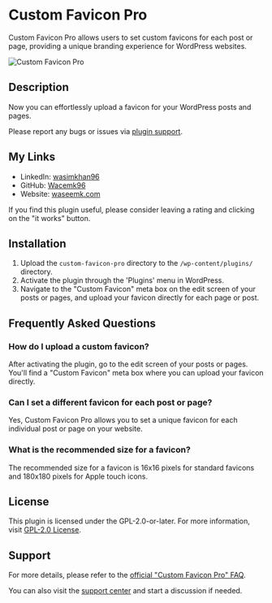 # Custom Favicon Pro

Custom Favicon Pro allows users to set custom favicons for each post or page, providing a unique branding experience for WordPress websites.

![Custom Favicon Pro](https://www.waseemk.com/wp-content/uploads/2024/05/Custom-Favicon-PRO1.png)

## Description

Now you can effortlessly upload a favicon for your WordPress posts and pages.

Please report any bugs or issues via [plugin support](http://www.waseemk.com/wordpress-plugins/custom-favicon-pro/).

## My Links

- LinkedIn: [wasimkhan96](https://www.linkedin.com/in/wasimkhan96/)
- GitHub: [Wacemk96](https://github.com/Wacemk96)
- Website: [waseemk.com](http://www.waseemk.com)

If you find this plugin useful, please consider leaving a rating and clicking on the "it works" button.

## Installation

1. Upload the `custom-favicon-pro` directory to the `/wp-content/plugins/` directory.
2. Activate the plugin through the 'Plugins' menu in WordPress.
3. Navigate to the "Custom Favicon" meta box on the edit screen of your posts or pages, and upload your favicon directly for each page or post.

## Frequently Asked Questions

### How do I upload a custom favicon?

After activating the plugin, go to the edit screen of your posts or pages. You'll find a "Custom Favicon" meta box where you can upload your favicon directly.

### Can I set a different favicon for each post or page?

Yes, Custom Favicon Pro allows you to set a unique favicon for each individual post or page on your website.

### What is the recommended size for a favicon?

The recommended size for a favicon is 16x16 pixels for standard favicons and 180x180 pixels for Apple touch icons.

## License

This plugin is licensed under the GPL-2.0-or-later. For more information, visit [GPL-2.0 License](http://www.gnu.org/licenses/gpl-2.0.html).

## Support

For more details, please refer to the [official "Custom Favicon Pro" FAQ](http://www.waseemk.com/wordpress-plugins/custom-favicon-pro/).

You can also visit the [support center](http://www.waseemk.com/wordpress-plugins/custom-favicon-pro/) and start a discussion if needed.
